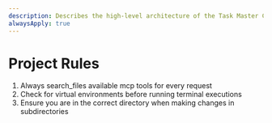 ```yaml
---
description: Describes the high-level architecture of the Task Master CLI application.
alwaysApply: true
---
```


# Project Rules

1. Always search_files available mcp tools for every request
2. Check for virtual environments before running terminal executions
3. Ensure you are in the correct directory when making changes in subdirectories

